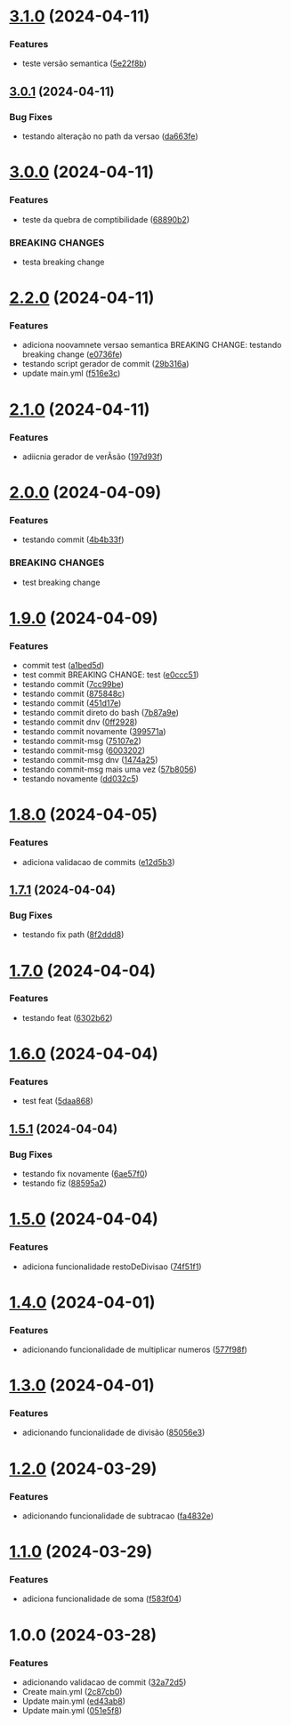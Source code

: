 # [3.1.0](https://github.com/CauaConceicao20/ProjetoA3-pipeline/compare/v3.0.1...v3.1.0) (2024-04-11)


### Features

* teste versão semantica ([5e22f8b](https://github.com/CauaConceicao20/ProjetoA3-pipeline/commit/5e22f8bb74a1983bd20ebfb43538e1bb4233f807))

## [3.0.1](https://github.com/CauaConceicao20/ProjetoA3-pipeline/compare/v3.0.0...v3.0.1) (2024-04-11)


### Bug Fixes

* testando alteração no path da versao ([da663fe](https://github.com/CauaConceicao20/ProjetoA3-pipeline/commit/da663feb6e89b735a92bb3e066a0e324dbf07955))

# [3.0.0](https://github.com/CauaConceicao20/ProjetoA3-pipeline/compare/v2.2.0...v3.0.0) (2024-04-11)


### Features

* teste da quebra de comptibilidade ([68890b2](https://github.com/CauaConceicao20/ProjetoA3-pipeline/commit/68890b269ab2ed8db6a5f1b5175e479434c69a91))


### BREAKING CHANGES

* testa breaking change

# [2.2.0](https://github.com/CauaConceicao20/ProjetoA3-pipeline/compare/v2.1.0...v2.2.0) (2024-04-11)


### Features

* adiciona noovamnete versao semantica BREAKING CHANGE: testando breaking change ([e0736fe](https://github.com/CauaConceicao20/ProjetoA3-pipeline/commit/e0736fe5529fbac163381358b7c406b9360244db))
* testando script gerador de commit ([29b316a](https://github.com/CauaConceicao20/ProjetoA3-pipeline/commit/29b316a272f2ba93445692a5388ff1ce95b90e3a))
* update main.yml ([f516e3c](https://github.com/CauaConceicao20/ProjetoA3-pipeline/commit/f516e3c2618b55b950a72a23ee4fc076586068e1))

# [2.1.0](https://github.com/CauaConceicao20/ProjetoA3-pipeline/compare/v2.0.0...v2.1.0) (2024-04-11)


### Features

* adiicnia gerador de verÃsão ([197d93f](https://github.com/CauaConceicao20/ProjetoA3-pipeline/commit/197d93f366a5d1b0ae13df7417f49dc11dcf0a74))

# [2.0.0](https://github.com/CauaConceicao20/ProjetoA3-pipeline/compare/v1.9.0...v2.0.0) (2024-04-09)


### Features

* testando commit ([4b4b33f](https://github.com/CauaConceicao20/ProjetoA3-pipeline/commit/4b4b33f25cc8cfd748c138d602463c5e53bd81fa))


### BREAKING CHANGES

* test breaking change

# [1.9.0](https://github.com/CauaConceicao20/ProjetoA3-pipeline/compare/v1.8.0...v1.9.0) (2024-04-09)


### Features

* commit test ([a1bed5d](https://github.com/CauaConceicao20/ProjetoA3-pipeline/commit/a1bed5d5184d491b10501769d965b888b9edf5a3))
* test commit BREAKING CHANGE: test ([e0ccc51](https://github.com/CauaConceicao20/ProjetoA3-pipeline/commit/e0ccc51ef72028b9d4d14ff4394dc9032c972ad1))
* testando commit ([7cc99be](https://github.com/CauaConceicao20/ProjetoA3-pipeline/commit/7cc99beb2c4b6023ac86c394d0c79ae68ebc730a))
* testando commit ([875848c](https://github.com/CauaConceicao20/ProjetoA3-pipeline/commit/875848cec90c49ba66e57ea63c2ab0372d235f7b))
* testando commit ([451d17e](https://github.com/CauaConceicao20/ProjetoA3-pipeline/commit/451d17e838b92a620a79ae7f58f729148e96035b))
* testando commit direto do bash ([7b87a9e](https://github.com/CauaConceicao20/ProjetoA3-pipeline/commit/7b87a9eda020640f2a6ecb4e2a1caaf2a30ab004))
* testando commit dnv ([0ff2928](https://github.com/CauaConceicao20/ProjetoA3-pipeline/commit/0ff29280d26e465f44bf0b89962be83372e0815c))
* testando commit novamente ([399571a](https://github.com/CauaConceicao20/ProjetoA3-pipeline/commit/399571a88ad404718fdfafc191b1ef90b526a923))
* testando commit-msg ([75107e2](https://github.com/CauaConceicao20/ProjetoA3-pipeline/commit/75107e2c19989fced88735d1c18e10553bfb375c))
* testando commit-msg ([6003202](https://github.com/CauaConceicao20/ProjetoA3-pipeline/commit/600320239d78363251c7e0da789f20174890257c))
* testando commit-msg dnv ([1474a25](https://github.com/CauaConceicao20/ProjetoA3-pipeline/commit/1474a25acdea040c41f7ee824a905504603c4efe))
* testando commit-msg mais uma vez ([57b8056](https://github.com/CauaConceicao20/ProjetoA3-pipeline/commit/57b8056138a11ef430e259da51015284a617bf39))
* testando novamente ([dd032c5](https://github.com/CauaConceicao20/ProjetoA3-pipeline/commit/dd032c5b6cecb23e7efdeca5acf6974188d157f2))

# [1.8.0](https://github.com/CauaConceicao20/ProjetoA3-pipeline/compare/v1.7.1...v1.8.0) (2024-04-05)


### Features

* adiciona validacao de commits ([e12d5b3](https://github.com/CauaConceicao20/ProjetoA3-pipeline/commit/e12d5b33f9884eff34be962ecce3c6729f608477))

## [1.7.1](https://github.com/CauaConceicao20/ProjetoA3-pipeline/compare/v1.7.0...v1.7.1) (2024-04-04)


### Bug Fixes

* testando fix path ([8f2ddd8](https://github.com/CauaConceicao20/ProjetoA3-pipeline/commit/8f2ddd8a6f54879b4e46235492364006e24d479b))

# [1.7.0](https://github.com/CauaConceicao20/ProjetoA3-pipeline/compare/v1.6.0...v1.7.0) (2024-04-04)


### Features

* testando feat ([6302b62](https://github.com/CauaConceicao20/ProjetoA3-pipeline/commit/6302b621885740ec9afebcba09058b8dcbdace44))

# [1.6.0](https://github.com/CauaConceicao20/ProjetoA3-pipeline/compare/v1.5.1...v1.6.0) (2024-04-04)


### Features

* test feat ([5daa868](https://github.com/CauaConceicao20/ProjetoA3-pipeline/commit/5daa868bd6c6e830828ed4869c561ea8831394eb))

## [1.5.1](https://github.com/CauaConceicao20/ProjetoA3-pipeline/compare/v1.5.0...v1.5.1) (2024-04-04)


### Bug Fixes

* testando fix novamente ([6ae57f0](https://github.com/CauaConceicao20/ProjetoA3-pipeline/commit/6ae57f0feabeed588f1c77b307ae2dbfb5aef0b6))
* testando fiz ([88595a2](https://github.com/CauaConceicao20/ProjetoA3-pipeline/commit/88595a2f6f52aac9fd21f19f982d5426ba8a0567))

# [1.5.0](https://github.com/CauaConceicao20/ProjetoA3-pipeline/compare/v1.4.0...v1.5.0) (2024-04-04)


### Features

* adiciona funcionalidade restoDeDivisao ([74f51f1](https://github.com/CauaConceicao20/ProjetoA3-pipeline/commit/74f51f1890800a8e5aacf59ca08a3519ec415818))

# [1.4.0](https://github.com/CauaConceicao20/ProjetoA3-pipeline/compare/v1.3.0...v1.4.0) (2024-04-01)


### Features

* adicionando funcionalidade de multiplicar numeros ([577f98f](https://github.com/CauaConceicao20/ProjetoA3-pipeline/commit/577f98f56aa8b2884ea90524cdd657cd3eb02006))

# [1.3.0](https://github.com/CauaConceicao20/ProjetoA3-pipeline/compare/v1.2.0...v1.3.0) (2024-04-01)


### Features

* adicionando funcionalidade de divisão ([85056e3](https://github.com/CauaConceicao20/ProjetoA3-pipeline/commit/85056e3509d05844f88f84b0cfb61803ae624649))

# [1.2.0](https://github.com/CauaConceicao20/ProjetoA3-pipeline/compare/v1.1.0...v1.2.0) (2024-03-29)


### Features

* adicionando funcionalidade de subtracao ([fa4832e](https://github.com/CauaConceicao20/ProjetoA3-pipeline/commit/fa4832eed9620a07f8a565e712cbde008e9c1934))

# [1.1.0](https://github.com/CauaConceicao20/ProjetoA3-pipeline/compare/v1.0.0...v1.1.0) (2024-03-29)


### Features

* adiciona funcionalidade de soma ([f583f04](https://github.com/CauaConceicao20/ProjetoA3-pipeline/commit/f583f04484a508d4b689e1c41ccff6be401e7f60))

# 1.0.0 (2024-03-28)


### Features

* adicionando validacao de commit ([32a72d5](https://github.com/CauaConceicao20/ProjetoA3-pipeline/commit/32a72d538c6c78716b27f34039541ae6280b7b9f))
* Create main.yml ([2c87cb0](https://github.com/CauaConceicao20/ProjetoA3-pipeline/commit/2c87cb01a0b6f2e5e274ab344d9e3acdc5f2e298))
* Update main.yml ([ed43ab8](https://github.com/CauaConceicao20/ProjetoA3-pipeline/commit/ed43ab8edab3f7ee9d6965c0393d9ae620f2c3d6))
* Update main.yml ([051e5f8](https://github.com/CauaConceicao20/ProjetoA3-pipeline/commit/051e5f8568efe9845140e0dc8053dc6d1ce284fd))
